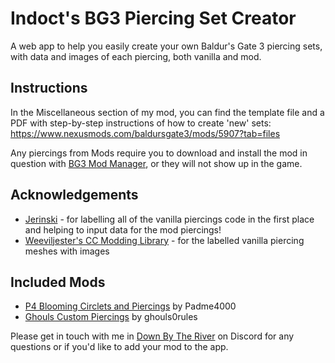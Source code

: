 
# Indoct's BG3 Piercing Set Creator

A web app to help you easily create your own Baldur's Gate 3 piercing sets, with data and images of each piercing, both vanilla and mod.



## Instructions

In the Miscellaneous section of my mod, you can find the template file and a PDF with step-by-step instructions of how to create 'new' sets:
https://www.nexusmods.com/baldursgate3/mods/5907?tab=files

Any piercings from Mods require you to download and install the mod in question with [BG3 Mod Manager](https://github.com/LaughingLeader/BG3ModManager), or they will not show up in the game.

## Acknowledgements

 - [Jerinski](https://www.nexusmods.com/baldursgate3/users/14040560?tab=user+files) - for labelling all of the vanilla piercings code in the first place and helping to input data for the mod piercings!
- [Weeviljester's CC Modding Library](https://bg3ccmoddinglibrary.carrd.co/) - for the labelled vanilla piercing meshes with images


## Included Mods

- [P4 Blooming Circlets and Piercings](https://www.nexusmods.com/baldursgate3/mods/6745) by Padme4000
- [Ghouls Custom Piercings](https://www.nexusmods.com/baldursgate3/mods/5317) by ghouls0rules

Please get in touch with me in [Down By The River](https://discord.gg/downbytheriver) on Discord for any questions or if you'd like to add your mod to the app.
